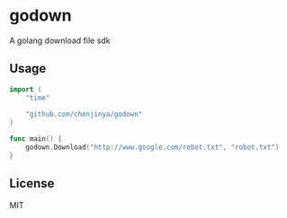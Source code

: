 # godown
A golang download file sdk

## Usage

```go
import (
    "time"
    
    "github.com/chenjinya/godown"
)

func main() {
    godown.Download("http://www.google.com/robot.txt", "robot.txt")
}

```


## License

MIT